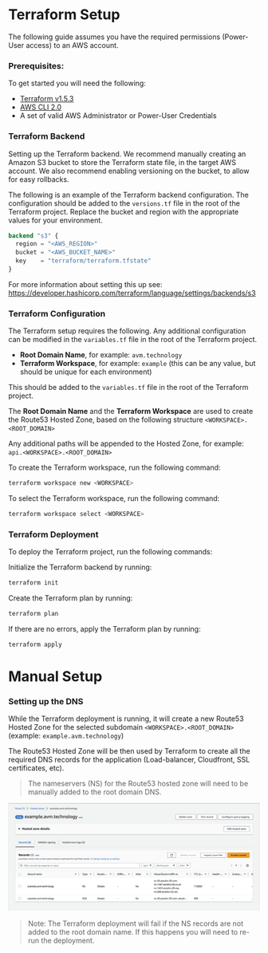 # Terraform Setup

The following guide assumes you have the required permissions (Power-User access) to an AWS account.

### Prerequisites:

To get started you will need the following:

- [Terraform v1.5.3](https://developer.hashicorp.com/terraform/downloads)
- [AWS CLI 2.0](https://aws.amazon.com/cli/)
- A set of valid AWS Administrator or Power-User Credentials

### Terraform Backend

Setting up the Terraform backend. We recommend manually creating an Amazon S3 bucket to store the Terraform state file, in the target AWS account. We also recommend enabling versioning on the bucket, to allow for easy rollbacks.

The following is an example of the Terraform backend configuration. The configuration should be added to the `versions.tf` file in the root of the Terraform project. Replace the bucket and region with the appropriate values for your environment.
```terraform
backend "s3" {
  region = "<AWS_REGION>"
  bucket = "<AWS_BUCKET_NAME>"
  key    = "terraform/terraform.tfstate"
}
```

For more information about setting this up see: https://developer.hashicorp.com/terraform/language/settings/backends/s3

### Terraform Configuration

The Terraform setup requires the following. Any additional configuration can be modified in the `variables.tf` file in the root of the Terraform project.
- **Root Domain Name**, for example: `avm.technology`
- **Terraform Workspace**, for example: `example` (this can be any value, but should be unique for each environment)

This should be added to the `variables.tf` file in the root of the Terraform project.

The **Root Domain Name** and the **Terraform Workspace** are used to create the Route53 Hosted Zone, based on the following structure `<WORKSPACE>.<ROOT_DOMAIN>`

Any additional paths will be appended to the Hosted Zone, for example: `api.<WORKSPACE>.<ROOT_DOMAIN>`

To create the Terraform workspace, run the following command:
```bash
terraform workspace new <WORKSPACE>
```

To select the Terraform workspace, run the following command:
```bash
terraform workspace select <WORKSPACE>
```

### Terraform Deployment

To deploy the Terraform project, run the following commands:

Initialize the Terraform backend by running:
```bash
terraform init
```

Create the Terraform plan by running:
```bash
terraform plan
```

If there are no errors, apply the Terraform plan by running:
```bash
terraform apply
```

# Manual Setup

### Setting up the DNS

While the Terraform deployment is running, it will create a new Route53 Hosted Zone for the selected subdomain `<WORKSPACE>.<ROOT_DOMAIN>` (example: `example.avm.technology`)

The Route53 Hosted Zone will be then used by Terraform to create all the required DNS records for the application (Load-balancer, Cloudfront, SSL certificates, etc).

> The nameservers (NS) for the Route53 hosted zone will need to be manually added to the root domain DNS.

![](assets/route53-hosted-zone.png)

> Note: The Terraform deployment will fail if the NS records are not added to the root domain name. If this happens you will need to re-run the deployment.
